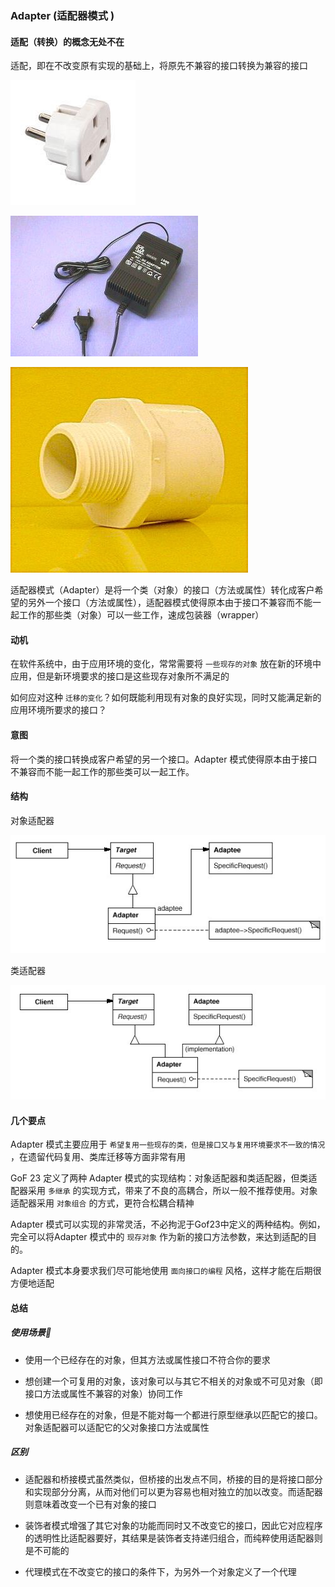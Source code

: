 ### Adapter (适配器模式 )

#### 适配（转换）的概念无处不在

适配，即在不改变原有实现的基础上，将原先不兼容的接口转换为兼容的接口

![图1](../images/adapter.01.png)

![图2](../images/adapter.02.png)

![图3](../images/adapter.03.png)

适配器模式（Adapter）是将一个类（对象）的接口（方法或属性）转化成客户希望的另外一个接口（方法或属性），适配器模式使得原本由于接口不兼容而不能一起工作的那些类（对象）可以一些工作，速成包装器（wrapper）

#### 动机

在软件系统中，由于应用环境的变化，常常需要将 ``` 一些现存的对象 ``` 放在新的环境中应用，但是新环境要求的接口是这些现存对象所不满足的

如何应对这种 ``` 迁移的变化 ```？如何既能利用现有对象的良好实现，同时又能满足新的应用环境所要求的接口？

#### 意图

将一个类的接口转换成客户希望的另一个接口。Adapter 模式使得原本由于接口不兼容而不能一起工作的那些类可以一起工作。


#### 结构

对象适配器

![图4](../images/adapter.04.png)

类适配器

![图5](../images/adapter.05.png)

#### 几个要点

Adapter 模式主要应用于 ``` 希望复用一些现存的类，但是接口又与复用环境要求不一致的情况 ``` ，在遗留代码复用、类库迁移等方面非常有用

GoF 23 定义了两种 Adapter 模式的实现结构：对象适配器和类适配器，但类适配器采用 ``` 多继承 ``` 的实现方式，带来了不良的高耦合，所以一般不推荐使用。对象适配器采用 ``` 对象组合 ``` 的方式，更符合松耦合精神

Adapter 模式可以实现的非常灵活，不必拘泥于Gof23中定义的两种结构。例如，完全可以将Adapter 模式中的 ``` 现存对象 ``` 作为新的接口方法参数，来达到适配的目的。

Adapter 模式本身要求我们尽可能地使用 ``` 面向接口的编程 ``` 风格，这样才能在后期很方便地适配

#### 总结

##### 使用场景

* 使用一个已经存在的对象，但其方法或属性接口不符合你的要求

* 想创建一个可复用的对象，该对象可以与其它不相关的对象或不可见对象（即接口方法或属性不兼容的对象）协同工作

* 想使用已经存在的对象，但是不能对每一个都进行原型继承以匹配它的接口。对象适配器可以适配它的父对象接口方法或属性

##### 区别

* 适配器和桥接模式虽然类似，但桥接的出发点不同，桥接的目的是将接口部分和实现部分分离，从而对他们可以更为容易也相对独立的加以改变。而适配器则意味着改变一个已有对象的接口

* 装饰者模式增强了其它对象的功能而同时又不改变它的接口，因此它对应程序的透明性比适配器要好，其结果是装饰者支持递归组合，而纯粹使用适配器则是不可能的

* 代理模式在不改变它的接口的条件下，为另外一个对象定义了一个代理
